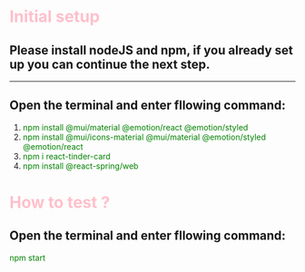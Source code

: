 <style>
  g {
    color: green
  }
  h1 {
    color: pink
  }
</style>

<h1>Initial setup</h1>
<div>
  <h2>Please install nodeJS and npm, if you already set up you can continue the next step.</h2>
  <hr>
  <h2>Open the terminal and enter fllowing command:</h2>
  <ol>
    <li>
      <g>npm install @mui/material @emotion/react @emotion/styled</g>
    </li>
    <li>
      <g>npm install @mui/icons-material @mui/material @emotion/styled @emotion/react</g>
    </li>
    <li>
      <g>npm i react-tinder-card</g>
    </li>
    <li>
      <g>npm install @react-spring/web</g>
    </li>

  </ol>
</div>
<div>
  <h1>How to test ?</h1>
  <h2>Open the terminal and enter fllowing command:</h2>
  <g>npm start</g>
</div>

